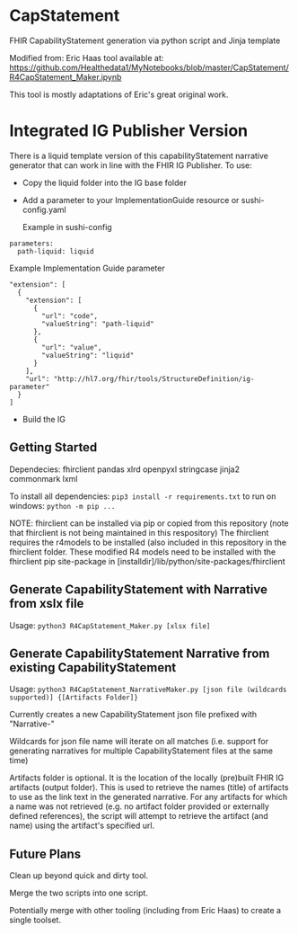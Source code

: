 # CapStatement
FHIR CapabilityStatement generation via python script and Jinja template

Modified from: Eric Haas tool available at: https://github.com/Healthedata1/MyNotebooks/blob/master/CapStatement/R4CapStatement_Maker.ipynb

This tool is mostly adaptations of Eric's great original work.

# Integrated IG Publisher Version
There is a liquid template version of this capabilityStatement narrative generator that can work in line with the FHIR IG Publisher. 
To use:
- Copy the liquid folder into the IG base folder
- Add a parameter to your ImplementationGuide resource or sushi-config.yaml

  Example in sushi-config
```
parameters:   
  path-liquid: liquid
```
Example Implementation Guide parameter
```
"extension": [
  {
    "extension": [
      {
        "url": "code",
        "valueString": "path-liquid"
      },
      {
        "url": "value",
        "valueString": "liquid"
      }
    ],
    "url": "http://hl7.org/fhir/tools/StructureDefinition/ig-parameter"
  }
]
```

- Build the IG

## Getting Started

Dependecies: 
    fhirclient 
    pandas
    xlrd
    openpyxl
    stringcase
    jinja2
    commonmark
    lxml


To install all dependencies: `pip3 install -r requirements.txt`
to run on windows: `python -m pip ...`

NOTE: fhirclient can be installed via pip or copied from this repository (note that fhirclient is not being maintained in this respository)
The fhirclient requires the r4models to be installed (also included in this repository in the fhirclient folder. These modified R4 models need to be installed with the fhirclient pip site-package in [installdir]/lib/python/site-packages/fhirclient


## Generate CapabilityStatement with Narrative from xslx file

Usage: `python3 R4CapStatement_Maker.py [xlsx file]`

## Generate CapabilityStatement Narrative from existing CapabilityStatement

Usage: `python3 R4CapStatement_NarrativeMaker.py [json file (wildcards supported)] {[Artifacts Folder]}`

Currently creates a new CapabilityStatement json file prefixed with "Narrative-" 

Wildcards for json file name will iterate on all matches (i.e. support for generating narratives for multiple CapabilityStatement files at the same time)

Artifacts folder is optional. It is the location of the locally (pre)built FHIR IG artifacts (output folder). This is used to retrieve the names (title) of artifacts to use as the link text in the generated narrative. 
For any artifacts for which a name was not retrieved (e.g. no artifact folder provided or externally defined references), the script will attempt to retrieve the artifact (and name) using the artifact's specified url.


## Future Plans

Clean up beyond quick and dirty tool.

Merge the two scripts into one script.

Potentially merge with other tooling (including from Eric Haas) to create a single toolset.
